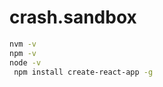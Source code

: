 <!--
 * @Descripttion :
 * @Author       : zhangming
 * @Date         : 2021-09-20 11:10:54
 * @LastEditors  : zhangming
 * @LastEditTime : 2021-09-20 11:12:02
-->

# crash.sandbox

```bash
nvm -v
npm -v
node -v
 npm install create-react-app -g
```
